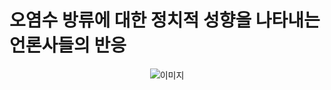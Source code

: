 # 오염수 방류에 대한 정치적 성향을 나타내는 언론사들의 반응
<p align="center">
  <img src="https://github.com/2reten/Vis_Project/assets/145303952/e247bc2f-91f1-440d-8b9b-3fb50ca7ab0d" alt="이미지">
</p>
